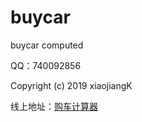 # buycar
buycar computed

QQ：740092856 <br />

Copyright (c) 2019 xiaojiangK

线上地址：[购车计算器](https://xiaojiangk.gitee.io/buycar/)
